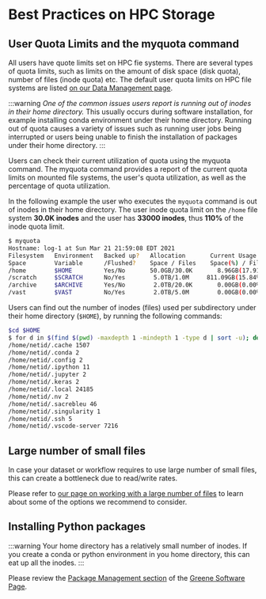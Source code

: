 # Best Practices on HPC Storage
## User Quota Limits and the myquota command
All users have quote limits set on HPC fie systems. There are several types of quota limits, such as limits on the amount of disk space (disk quota), number of files (inode quota) etc. The default user quota limits on HPC file systems are listed [on our Data Management page](./01_intro_and_data_management.mdx#hpc-storage-mounts-comparison-table).

:::warning
_One of the common issues users report is running out of inodes in their home directory._ This usually occurs during software installation, for example installing conda environment under their home directory.  Running out of quota causes a variety of issues such as running user jobs being interrupted or users being unable to finish the installation of packages under their home directory.
:::

Users can check their current utilization of quota using the myquota command. The myquota command provides a report of the current quota limits on mounted file systems, the user's quota utilization, as well as the percentage of quota utilization.

In the following example the user who executes the `myquota` command is out of inodes in their home directory. The user inode quota limit on the `/home` file system **30.0K inodes** and the user has **33000 inodes**, thus **110%** of the inode quota limit.
```sh
$ myquota
Hostname: log-1 at Sun Mar 21 21:59:08 EDT 2021
Filesystem   Environment   Backed up?   Allocation       Current Usage
Space        Variable      /Flushed?    Space / Files    Space(%) / Files(%)
/home        $HOME         Yes/No       50.0GB/30.0K       8.96GB(17.91%)/33000(110.00%)
/scratch     $SCRATCH      No/Yes        5.0TB/1.0M     811.09GB(15.84%)/2437(0.24%)
/archive     $ARCHIVE      Yes/No        2.0TB/20.0K       0.00GB(0.00%)/1(0.00%)
/vast        $VAST         No/Yes        2.0TB/5.0M        0.00GB(0.00%)/1(0.00%)
```
Users can find out the number of inodes (files) used per subdirectory under their home directory (`$HOME`), by running the following commands:
```sh
$cd $HOME
$ for d in $(find $(pwd) -maxdepth 1 -mindepth 1 -type d | sort -u); do n_files=$(find $d | wc -l); echo $d $n_files; done
/home/netid/.cache 1507
/home/netid/.conda 2
/home/netid/.config 2
/home/netid/.ipython 11
/home/netid/.jupyter 2
/home/netid/.keras 2
/home/netid/.local 24185
/home/netid/.nv 2
/home/netid/.sacrebleu 46
/home/netid/.singularity 1
/home/netid/.ssh 5
/home/netid/.vscode-server 7216
```

## Large number of small files
In case your dataset or workflow requires to use large number of small files, this can create a bottleneck due to read/write rates. 

Please refer to [our page on working with a large number of files](./07_large_number_of_small_files.md) to learn about some of the options we recommend to consider.

## Installing Python packages
:::warning
Your home directory has a relatively small number of inodes.
If you create a conda or python environment in you home directory, this can eat up all the inodes. 
:::

Please review the [Package Management section](../06_tools_and_software/01_software_on_greene.md#package-management-for-r-python--julia-and-conda-in-general) of the [Greene Software Page](../06_tools_and_software/01_software_on_greene.md).

